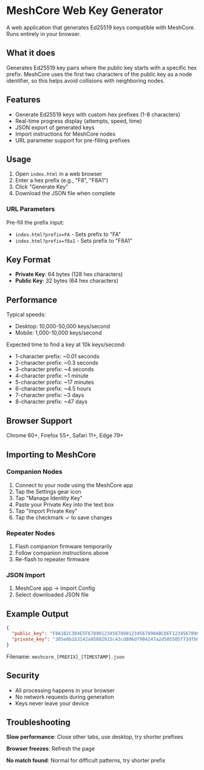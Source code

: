 # MeshCore Web Key Generator

A web application that generates Ed25519 keys compatible with MeshCore. Runs entirely in your browser.

## What it does

Generates Ed25519 key pairs where the public key starts with a specific hex prefix. MeshCore uses the first two characters of the public key as a node identifier, so this helps avoid collisions with neighboring nodes.

## Features

- Generate Ed25519 keys with custom hex prefixes (1-8 characters)
- Real-time progress display (attempts, speed, time)
- JSON export of generated keys
- Import instructions for MeshCore nodes
- URL parameter support for pre-filling prefixes

## Usage

1. Open `index.html` in a web browser
2. Enter a hex prefix (e.g., "F8", "F8A1")
3. Click "Generate Key"
4. Download the JSON file when complete

### URL Parameters

Pre-fill the prefix input:
- `index.html?prefix=FA` - Sets prefix to "FA"
- `index.html?prefix=f8a1` - Sets prefix to "F8A1"

## Key Format

- **Private Key**: 64 bytes (128 hex characters)
- **Public Key**: 32 bytes (64 hex characters)

## Performance

Typical speeds:
- Desktop: 10,000-50,000 keys/second
- Mobile: 1,000-10,000 keys/second

Expected time to find a key at 10k keys/second:
- 1-character prefix: ~0.01 seconds
- 2-character prefix: ~0.3 seconds
- 3-character prefix: ~4 seconds
- 4-character prefix: ~1 minute
- 5-character prefix: ~17 minutes
- 6-character prefix: ~4.5 hours
- 7-character prefix: ~3 days
- 8-character prefix: ~47 days

## Browser Support

Chrome 60+, Firefox 55+, Safari 11+, Edge 79+

## Importing to MeshCore

### Companion Nodes
1. Connect to your node using the MeshCore app
2. Tap the Settings gear icon
3. Tap "Manage Identity Key"
4. Paste your Private Key into the text box
5. Tap "Import Private Key"
6. Tap the checkmark ✓ to save changes

### Repeater Nodes
1. Flash companion firmware temporarily
2. Follow companion instructions above
3. Re-flash to repeater firmware

### JSON Import
1. MeshCore app → Import Config
2. Select downloaded JSON file

## Example Output

```json
{
  "public_key": "F8A1B2C3D4E5F6789012345678901234567890ABCDEF1234567890ABCDEF12",
  "private_key": "305e0b1b3142a95882915c43cd806df904247a2d505505f73dfb0cde9e666c4d656591bb4b5a23b6f47c786bf6cccfa0c4423c4617bbc9ab51dfb6f016f84144"
}
```

Filename: `meshcore_[PREFIX]_[TIMESTAMP].json`

## Security

- All processing happens in your browser
- No network requests during generation
- Keys never leave your device

## Troubleshooting

**Slow performance**: Close other tabs, use desktop, try shorter prefixes

**Browser freezes**: Refresh the page

**No match found**: Normal for difficult patterns, try shorter prefix
